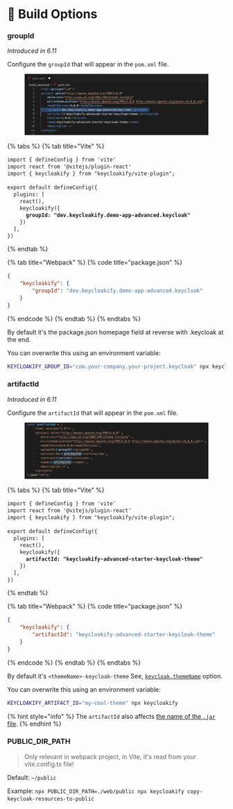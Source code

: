 # 📖 Build Options

### groupId

_Introduced in 6.11_

Configure the `groupId` that will appear in the `pom.xml` file.

<figure><img src="../.gitbook/assets/image (10).png" alt=""><figcaption></figcaption></figure>

{% tabs %}
{% tab title="Vite" %}
<pre class="language-typescript" data-title="vite.config.ts"><code class="lang-typescript">import { defineConfig } from 'vite'
import react from '@vitejs/plugin-react'
import { keycloakify } from "keycloakify/vite-plugin";

export default defineConfig({
  plugins: [
    react(), 
    keycloakify({
<strong>      groupId: "dev.keycloakify.demo-app-advanced.keycloak"
</strong>    })
  ],
})
</code></pre>
{% endtab %}

{% tab title="Webpack" %}
{% code title="package.json" %}
```json
{
    "keycloakify": {
        "groupId": "dev.keycloakify.demo-app-advanced.keycloak"
    }
}
```
{% endcode %}
{% endtab %}
{% endtabs %}

By default it's the package.json homepage field at reverse with .keycloak at the end.

You can overwrite this using an environment variable:

```bash
KEYCLOAKIFY_GROUP_ID="com.your-company.your-project.keycloak" npx keycloakify
```

### artifactId

_Introduced in 6.11_

Configure the `artifactId` that will appear in the `pom.xml` file.

<figure><img src="../.gitbook/assets/image (11).png" alt=""><figcaption></figcaption></figure>

{% tabs %}
{% tab title="Vite" %}
<pre class="language-typescript" data-title="vite.config.ts"><code class="lang-typescript">import { defineConfig } from 'vite'
import react from '@vitejs/plugin-react'
import { keycloakify } from "keycloakify/vite-plugin";

export default defineConfig({
  plugins: [
    react(), 
    keycloakify({
<strong>      artifactId: "keycloakify-advanced-starter-keycloak-theme"
</strong>    })
  ],
})
</code></pre>
{% endtab %}

{% tab title="Webpack" %}
{% code title="package.json" %}
```json
{
    "keycloakify": {
        "artifactId": "keycloakify-advanced-starter-keycloak-theme"
    }
}
```
{% endcode %}
{% endtab %}
{% endtabs %}

By default it's `<themeName>-keycloak-theme` See, [`keycloak.themeName`](./#keyclokify.themename) option.

You can overwrite this using an environment variable:

```bash
KEYCLOAKIFY_ARTIFACT_ID="my-cool-theme" npx keycloakify
```

{% hint style="info" %}
The `artifactId` also affects [the name of the `.jar` file](https://github.com/InseeFrLab/keycloakify/blob/9f72024c61b1b36d71a42b242c05d7ac793e049b/src/bin/keycloakify/generateJavaStackFiles.ts#L85).
{% endhint %}

### PUBLIC\_DIR\_PATH

> Only relevant in webpack project, in Vite, it's read from your vite.config.ts file!

Default: `~/public`

Example: `npx PUBLIC_DIR_PATH=./web/public npx keycloakify copy-keycloak-resources-to-public`
